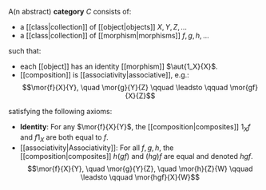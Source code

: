 A(n abstract) **category** $C$ consists of:
- a [[class|collection]] of [[object|objects]] $X,Y,Z,...$
- a [[class|collection]] of [[morphism|morphisms]] $f,g,h,...$

such that:
- each [[object]] has an identity [[morphism]] $\aut{1_X}{X}$.
- [[composition]] is [[associativity|associative]], e.g.:
$$\mor{f}{X}{Y}, \quad \mor{g}{Y}{Z} \qquad \leadsto \qquad \mor{gf}{X}{Z}$$

satisfying the following axioms:
- **Identity**: For any $\mor{f}{X}{Y}$, the [[composition|composites]] $1_Xf$ and $f1_X$ are both equal to $f$.
- [[associativity|Associativity]]: For all $f,g,h$, the [[composition|composites]] $h(gf)$ and $(hg)f$ are equal and denoted $hgf$.
$$\mor{f}{X}{Y}, \quad \mor{g}{Y}{Z}, \quad \mor{h}{Z}{W} \qquad \leadsto \qquad \mor{hgf}{X}{W}$$
